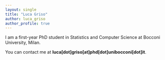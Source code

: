 ```yaml
---
layout: single
title: "Luca Griso"
author: luca_griso
author_profile: true
---
```


I am a first-year PhD student in Statistics and Computer Science at Bocconi University, Milan.

You can contact me at **luca[dot]griso[at]phd[dot]unibocconi[dot]it**.

